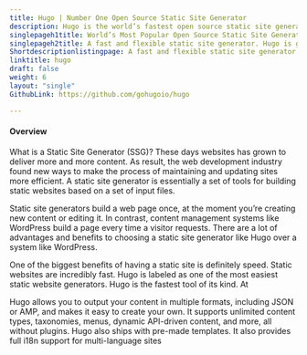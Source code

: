 ```yaml
---
title: Hugo | Number One Open Source Static Site Generator
description: Hugo is the world’s fastest open source static site generator and blogging platform. It’s written in Go (aka Golang) which is popular for its speed.
singlepageh1title: World’s Most Popular Open Source Static Site Generator
singlepageh2title: A fast and flexible static site generator. Hugo is great for content-driven websites, because it is completely dependency-free and is easy to get going.
Shortdescriptionlistingpage: A fast and flexible static site generator. Hugo is great for content-driven websites, because it is completely dependency-free and is easy to get going.
linktitle: hugo
draft: false
weight: 6
layout: "single"
GithubLink: https://github.com/gohugoio/hugo

---
```


#### Overview

What is a Static Site Generator (SSG)? These days websites has grown to deliver more and more content. As result, the web development industry found new ways to make the process of maintaining and updating sites more efficient. A static site generator is essentially a set of tools for building static websites based on a set of input files.

Static site generators build a web page once, at the moment you’re creating new content or editing it. In contrast, content management systems like WordPress build a page every time a visitor requests. There are a lot of advantages and benefits to choosing a static site generator like Hugo over a system like WordPress.

One of the biggest benefits of having a static site is definitely speed. Static websites are incredibly fast. Hugo is labeled as one of the most easiest static website generators. Hugo is the fastest tool of its kind. At

Hugo allows you to output your content in multiple formats, including JSON or AMP, and makes it easy to create your own. It supports unlimited content types, taxonomies, menus, dynamic API-driven content, and more, all without plugins. Hugo also ships with pre-made templates. It also provides full i18n support for multi-language sites